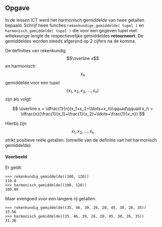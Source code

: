 ## Opgave
In de lessen ICT werd het harmonisch gemiddelde van twee getallen bepaald. 
Schrijf twee functies `rekenkundige_gemiddelde( tupel )` en `harmonisch_gemiddelde( tupel )` die voor een gegeven tupel met willekeurige lengte de respectievelijke gemiddeldes **retourneert**. De gemiddeldes worden steeds afgerond op 2 cijfers na de komma.

De definities van rekenkundig $$\overline x$$ en harmonisch $$x_h$$ gemiddelde voor een tupel $$(x_1,x_2,x_3, \ldots, x_n)$$ zijn als volgt:

$$
\overline x = \dfrac{1}{n}(x_1+x_2+\ldots+x_n)\qquad\qquad x_h = \dfrac{n}{\frac{1}{x_1}+\frac{1}{x_2}+\ldots+\frac{1}{x_n}}
$$

Hierbij zijn $$x_1, x_2, \ldots, x_n$$ strikt positieve reële getallen. (omwille van de definitie van het harmonisch gemiddelde)

#### Voorbeeld
Er geldt:
```
>>> rekenkundig_gemiddelde((100, 120))
110.0
>>> harmonisch_gemiddelde((100, 120))
109.09
```
Maar evengoed voor een langere rij getallen:
```
>>> rekenkundig_gemiddelde((35, 46, 39, 26, 20, 45, 30, 26, 35))
33.56
>>> harmonisch_gemiddelde((35, 46, 39, 26, 20, 45, 30, 26, 35))
31.36
```